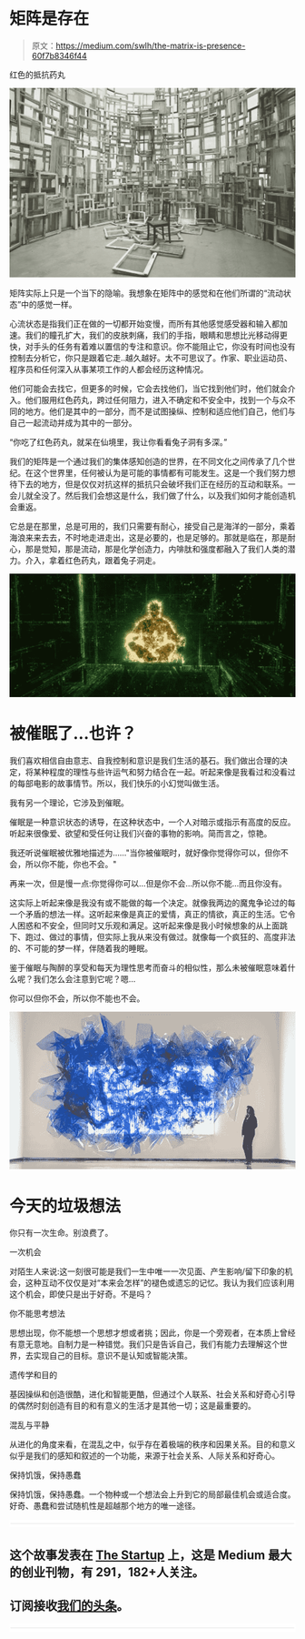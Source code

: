 # 矩阵是存在

> 原文：<https://medium.com/swlh/the-matrix-is-presence-60f7b8346f44>

红色的抵抗药丸

![](img/07210b2490285d38d4dd3ed1f7d75e18.png)

矩阵实际上只是一个当下的隐喻。我想象在矩阵中的感觉和在他们所谓的“流动状态”中的感觉一样。

心流状态是指我们正在做的一切都开始变慢，而所有其他感觉感受器和输入都加速。我们的瞳孔扩大，我们的皮肤刺痛，我们的手指，眼睛和思想比光移动得更快，对手头的任务有着难以置信的专注和意识。你不能阻止它，你没有时间也没有控制去分析它，你只是跟着它走..越久越好。太不可思议了。作家、职业运动员、程序员和任何深入从事某项工作的人都会经历这种情况。

他们可能会去找它，但更多的时候，它会去找他们，当它找到他们时，他们就会介入。他们服用红色药丸，跨过任何阻力，进入不确定和不安全中，找到一个与众不同的地方。他们是其中的一部分，而不是试图操纵、控制和适应他们自己，他们与自己一起流动并成为其中的一部分。

“你吃了红色药丸，就呆在仙境里，我让你看看兔子洞有多深。”

我们的矩阵是一个通过我们的集体感知创造的世界，在不同文化之间传承了几个世纪。在这个世界里，任何被认为是可能的事情都有可能发生。这是一个我们努力想待下去的地方，但是仅仅对抗这样的抵抗只会破坏我们正在经历的互动和联系。一会儿就全没了。然后我们会想这是什么，我们做了什么，以及我们如何才能创造机会重返。

它总是在那里，总是可用的，我们只需要有耐心，接受自己是海洋的一部分，乘着海浪来来去去，不时地走进走出，这是必要的，也是足够的。那就是临在，那是耐心，那是觉知，那是流动，那是化学创造力，内啡肽和强度都融入了我们人类的潜力。介入，拿着红色药丸，跟着兔子洞走。

![](img/cc2fba1bd2640d239ee618c51405a202.png)

# 被催眠了…也许？

我们喜欢相信自由意志、自我控制和意识是我们生活的基石。我们做出合理的决定，将某种程度的理性与些许运气和努力结合在一起。听起来像是我看过和没看过的每部电影的故事情节。所以，我们快乐的小幻觉叫做生活。

我有另一个理论，它涉及到催眠。

催眠是一种意识状态的诱导，在这种状态中，一个人对暗示或指示有高度的反应。听起来很像爱、欲望和受任何让我们兴奋的事物的影响。简而言之，惊艳。

我还听说催眠被优雅地描述为……"当你被催眠时，就好像你觉得你可以，但你不会，所以你不能，你也不会。"

再来一次，但是慢一点:你觉得你可以…但是你不会…所以你不能…而且你没有。

这实际上听起来像是我没有或不能做的每一个决定。就像我两边的魔鬼争论过的每一个矛盾的想法一样。这听起来像是真正的爱情，真正的情欲，真正的生活。它令人困惑和不安全，但同时又乐观和满足。这听起来像是我小时候想象的从上面跳下、跑过、做过的事情，但实际上我从来没有做过。就像每一个疯狂的、高度非法的、不可能的梦一样，伴随着我的睡眠。

鉴于催眠与陶醉的享受和每天为理性思考而奋斗的相似性，那么未被催眠意味着什么呢？我们怎么会注意到它呢？嗯…

你可以但你不会，所以你不能也不会。

![](img/42245d743fe2f7668edcb17f3d4b2354.png)

# 今天的垃圾想法

你只有一次生命。别浪费了。

一次机会

对陌生人来说:这一刻很可能是我们一生中唯一一次见面、产生影响/留下印象的机会，这种互动不仅仅是对“本来会怎样”的褪色或遗忘的记忆。我认为我们应该利用这个机会，即使只是出于好奇。不是吗？

你不能思考想法

思想出现，你不能想一个思想才想或者挑；因此，你是一个旁观者，在本质上曾经有意无意地。自制力是一种错觉。我们只是告诉自己，我们有能力去理解这个世界，去实现自己的目标。意识不是认知或智能决策。

遗传学和目的

基因操纵和创造很酷，进化和智能更酷，但通过个人联系、社会关系和好奇心引导的偶然时刻创造有目的和有意义的生活才是其他一切；这是最重要的。

混乱与平静

从进化的角度来看，在混乱之中，似乎存在着极端的秩序和因果关系。目的和意义似乎是我们的感知和叙述的一个功能，来源于社会关系、人际关系和好奇心。

保持饥饿，保持愚蠢

保持饥饿，保持愚蠢。一个物种或一个想法会上升到它的局部最佳机会或适合度。好奇、愚蠢和尝试随机性是超越那个地方的唯一途径。

![](img/731acf26f5d44fdc58d99a6388fe935d.png)

## 这个故事发表在 [The Startup](https://medium.com/swlh) 上，这是 Medium 最大的创业刊物，有 291，182+人关注。

## 订阅接收[我们的头条](http://growthsupply.com/the-startup-newsletter/)。

![](img/731acf26f5d44fdc58d99a6388fe935d.png)
